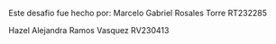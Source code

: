 Este desafio fue hecho por:
Marcelo Gabriel Rosales Torre RT232285


Hazel Alejandra Ramos Vasquez RV230413
